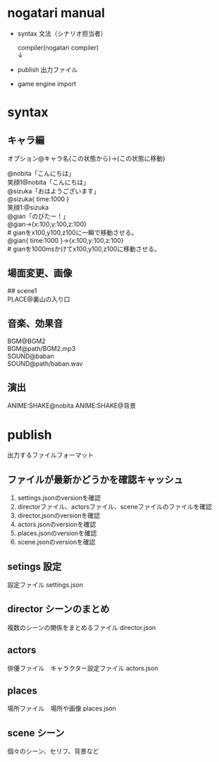# nogatari manual

- syntax 文法（シナリオ担当者）  
  
  compiler(nogatari compiler)  
  ↓  
  
- publish 出力ファイル  
- game engine import   


# syntax

## キャラ編
オプション@キャラ名{この状態から}->{この状態に移動}  

@nobita「こんにちは」  
笑顔1@nobita「こんにちは」  
@sizuka「おはようございます」  
@sizuka{ time:1000 }  
笑顔1:@sizuka  
@gian「のびたー！」  
@gian->{x:100,y:100,z:100}  
\# gianをx100,y100,z100に一瞬で移動させる。  
@gian{ time:1000 }->{x:100,y:100,z:100}  
\# gianを1000msかけてx100,y100,z100に移動させる。  


## 場面変更、画像
\#\# scene1  
PLACE@裏山の入り口  

## 音楽、効果音

BGM@BGM2  
BGM@path/BGM2.mp3  
SOUND@baban  
SOUND@path/baban.wav  

## 演出

ANIME:SHAKE@nobita
ANIME:SHAKE@背景

# publish
出力するファイルフォーマット  
## ファイルが最新かどうかを確認キャッシュ
1. settings.jsonのversionを確認
1. directorファイル、actorsファイル、sceneファイルのファイルを確認
1. director.jsonのversionを確認 
1. actors.jsonのversionを確認 
1. places.jsonのversionを確認 
1. scene.jsonのversionを確認 

## setings 設定
設定ファイル
settings.json  

## director シーンのまとめ
複数のシーンの関係をまとめるファイル
director.json  

## actors
俳優ファイル　キャラクター設定ファイル
actors.json  

## places
場所ファイル　場所や画像
places.json  

## scene シーン
個々のシーン、セリフ、背景など

